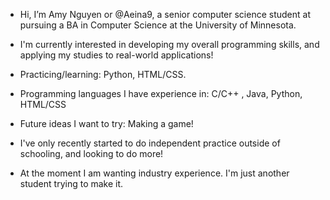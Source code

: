 - Hi, I’m Amy Nguyen or @Aeina9, a senior computer science student at pursuing a BA in Computer Science at the University of Minnesota.
- I'm currently interested in developing my overall programming skills, and applying my studies to real-world applications!
- Practicing/learning: Python, HTML/CSS.
- Programming languages I have experience in: C/C++ , Java, Python, HTML/CSS
- Future ideas I want to try: Making a game!

- I've only recently started to do independent practice outside of schooling, and looking to do more!
- At the moment I am wanting industry experience. I'm just another student trying to make it.
